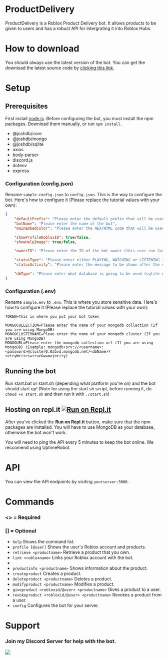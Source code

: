 # ProductDelivery
ProductDelivery is a Roblox Product Delivery bot. It allows products to be given to users and has a robust API for intergrating it into Roblox Hubs.

# How to download
You should always use the latest version of the bot. You can get the download the latest source code by [clicking this link](https://github.com/SoCuul/ProductDelivery/releases/latest).

# Setup
## Prerequisites
First install [node.js](https://nodejs.org/en/download/).
Before configuring the bot, you must install the npm packages. Download them manually, or run `npm install`.

* @joshdb/core
* @joshdb/mongo
* @joshdb/sqlite
* axios
* body-parser
* discord.js
* dotenv
* express

### Configuration (config.json)
Rename `sample-config.json` to `config.json`. This is the way to configure the bot.
Here's how to configure it (Please replace the tutorial values with your own):
```json
{
    "defaultPrefix": "Please enter the default prefix that will be used for the commands",
    "botName": "Please enter the name of the bot",
    "mainEmbedColor": "Please enter the HEX/HTML code that will be used for most embeds",

    "showProfileRobloxID": true/false,
    "showHelpImage": true/false,

    "ownerID": "Please enter the ID of the bot owner (this user run JavaScript code)",

    "statusType": "Please enter either PLAYING, WATCHING or LISTENING in all caps",
    "statusActivity": "Please enter the message to be shown after the status type",

    "dbType": "Please enter what database is going to be used (sqlite or mongo)"
}
```

### Configuration (.env)
Rename `sample.env` to `.env`. This is where you store sensitive data.
Here's how to configure it (Please replace the tutorial values with your own):
```
TOKEN=This is where you put your bot token

MONGOCOLLECTION=Please enter the name of your mongodb collection (If you are using MongoDB)
MONGOCLUSTERNAME=Pleae enter the name of your mongodb cluster (If you are using MongoDB)
MONGOURL=Please enter the mongodb collection url (If you are using MongoDB) (Example: mongodb+srv://<username>:<password>@cluster0.0zbvd.mongodb.net/<dbName>?retryWrites=true&w=majority)
```

## Running the bot
Run start.bat or start.sh (depending what platform you're on) and the bot should start up! (Note for using the start.sh script, before running it, do `chmod +x start.sh` and then run it with `./start.sh`)

## Hosting on repl.it [![Run on Repl.it](https://repl.it/badge/github/socuul/productdelivery)](https://repl.it/github/socuul/productdelivery)
After you've clicked the **Run on Repl.it** button, make sure that the npm packages are installed.
You will have to use MongoDB as your database, otherwise the bot won't work.

You will need to ping the API every 5 minutes to keep the bot online. We reccomend using UptimeRobot.

# API
You can view the API endpoints by visiting `yourserver:3000`.

# Commands
### <> = Required
### [] = Optional
* `help` Shows the command list.
* `profile [@user]` Shows the user's Roblox account and products.
* `retrieve <productname>` Retrieve a product that you own.
* `link <robloxname>` Links your Roblox account with the bot.
* 
* `productinfo <productname>` Shows information about the product.
* `createproduct` Creates a product.
* `deleteproduct <productname>` Deletes a product.
* `modifyproduct <productname>` Modifies a product.
* `giveproduct <robloxid/@user> <productname>` Gives a product to a user.
* `revokeproduct <robloxid/@user> <productname>` Revokes a product from a user.
* `config` Configures the bot for your server.


# Support
### Join my Discord Server for help with the bot.

<a href="https://discord.gg/AY7WHt4Nrw"><img src="https://discordapp.com/api/guilds/774121617240358932/widget.png?style=banner2"></a>
